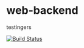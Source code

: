# web-backend

testingers

[![Build Status](https://travis-ci.org/maximalyono/web-backend.svg?branch=master)](https://travis-ci.org/maximalyono/web-backend)
